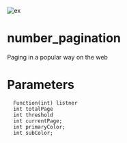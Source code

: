 
![ex](https://user-images.githubusercontent.com/13146337/125579517-bb553233-a8b5-42fd-8922-072550b6803b.png)
# number_pagination
Paging in a popular way on the web

# Parameters
```
  Function(int) listner
  int totalPage
  int threshold
  int currentPage;
  int primaryColor;
  int subColor;
```
